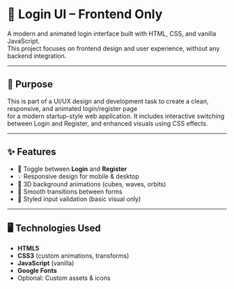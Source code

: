 # 🔐 Login UI – Frontend Only

A modern and animated login interface built with HTML, CSS, and vanilla JavaScript.  
This project focuses on frontend design and user experience, without any backend integration.

---

## 🎯 Purpose

This is part of a UI/UX design and development task to create a clean, responsive, and animated login/register page  
for a modern startup-style web application. It includes interactive switching between Login and Register, and enhanced visuals using CSS effects.

---

## ✨ Features

- 🧩 Toggle between **Login** and **Register**
- 💡 Responsive design for mobile & desktop
- 🎨 3D background animations (cubes, waves, orbits)
- 🔁 Smooth transitions between forms
- 🌈 Styled input validation (basic visual only)

---

## 🖥️ Technologies Used

- **HTML5**
- **CSS3** (custom animations, transforms)
- **JavaScript** (vanilla)
- **Google Fonts**
- Optional: Custom assets & icons
